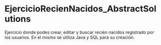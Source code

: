 # EjercicioRecienNacidos_AbstractSolutions
Ejercicio donde podes crear, editar y buscar recién nacidos registrado por los usuarios. En el mismo se utiliza Java y SQL para su creación. 
